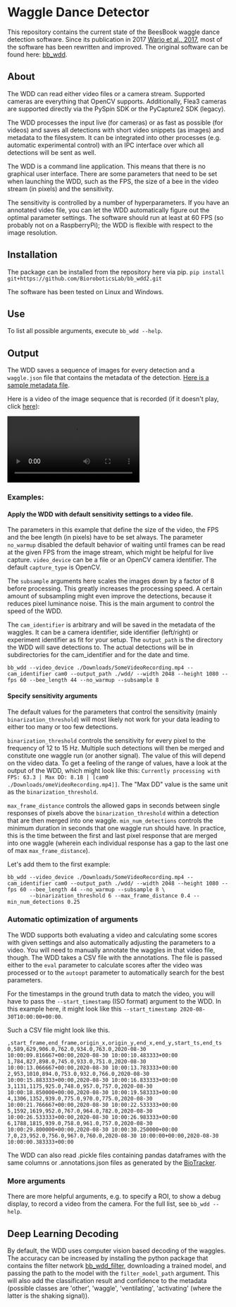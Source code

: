 Waggle Dance Detector
=====================

This repository contains the current state of the BeesBook waggle dance detection software.
Since its publication in 2017 [Wario et al., 2017](https://doi.org/10.1371/journal.pone.0188626), most of the software has been rewritten and improved. The original software can be found here: [bb_wdd](https://github.com/BioroboticsLab/bb_wdd/).

About
-----

The WDD can read either video files or a camera stream. Supported cameras are everything that OpenCV supports. Additionally, Flea3 cameras are supported directly via the PySpin SDK or the PyCapture2 SDK (legacy).

The WDD processes the input live (for cameras) or as fast as possible (for videos) and saves all detections with short video snippets (as images) and metadata to the filesystem.
It can be integrated into other processes (e.g. automatic experimental control) with an IPC interface over which all detections will be sent as well.

The WDD is a command line application. This means that there is no graphical user interface.
There are some parameters that need to be set when launching the WDD, such as the FPS, the size of a bee in the video stream (in pixels) and the sensitivity.

The sensitivity is controlled by a number of hyperparameters. If you have an annotated video file, you can let the WDD automatically figure out the optimal parameter settings.
The software should run at least at 60 FPS (so probably not on a RaspberryPi); the WDD is flexible with respect to the image resolution.

Installation
------------

The package can be installed from the repository here via pip.
`pip install git+https://github.com/BioroboticsLab/bb_wdd2.git`

The software has been tested on Linux and Windows.

Use
---

To list all possible arguments, execute `bb_wdd --help`.

Output
---
The WDD saves a sequence of images for every detection and a `waggle.json` file that contains the metadata of the detection.
[Here is a sample metadata file](https://github.com/BioroboticsLab/bb_wdd2/issues/2#issuecomment-1115956383).

Here is a video of the image sequence that is recorded (if it doesn't play, click [here](https://github.com/BioroboticsLab/bb_wdd2/issues/2#issue-1223930405)):

![Sample video snippet of detection](https://user-images.githubusercontent.com/6689731/166439183-02ed0e84-2b0f-46bf-a7b5-cc2019956738.mp4)


### Examples:

#### Apply the WDD with default sensitivity settings to a video file.

The parameters in this example that define the size of the video, the FPS and the bee length (in pixels) have to be set always.
The parameter `no_warmup` disabled the default behavior of waiting until frames can be read at the given FPS from the image stream, which might be helpful for live capture.
`video_device` can be a file or an OpenCV camera identifier. The default `capture_type` is OpenCV.

The `subsample` arguments here scales the images down by a factor of 8 before processing. This greatly increases the processing speed. A certain amount of subsampling might even improve the detections, because it reduces pixel luminance noise.
This is the main argument to control the speed of the WDD.

The `cam_identifier` is arbitrary and will be saved in the metadata of the waggles. It can be a camera identifier, side identifier (left/right) or experiment identifier as fit for your setup.
The `output_path` is the directory the WDD will save detections to. The actual detections will be in subdirectories for the cam_identifier and for the date and time.

```
bb_wdd --video_device ./Downloads/SomeVideoRecording.mp4 --cam_identifier cam0 --output_path ./wdd/ --width 2048 --height 1080 --fps 60 --bee_length 44 --no_warmup --subsample 8
```

#### Specify sensitivity arguments

The default values for the parameters that control the sensitivity (mainly `binarization_threshold`) will most likely not work for your data leading to either too many or too few detections.

`binarization_threshold` controls the sensitivity for every pixel to the frequency of 12 to 15 Hz. Multiple such detections will then be merged and constitute one waggle run (or another signal). The value of this will depend on the video data. To get a feeling of the range of values, have a look at the output of the WDD, which might look like this:
`Currently processing with FPS: 63.3 | Max DD: 8.18 | [cam0             ./Downloads/omeVideoRecording.mp4]]`. The "Max DD" value is the same unit as the `binarization_threshold`.

`max_frame_distance` controls the allowed gaps in seconds between single responses of pixels above the `binarization_threshold` within a detection that are then merged into one waggle.
`min_num_detections` controls the minimum duration in seconds that one waggle run should have. In practice, this is the time between the first and last pixel response that are merged into one waggle (wherein each individual response has a gap to the last one of max `max_frame_distance`).

Let's add them to the first example:
```
bb_wdd --video_device ./Downloads/SomeVideoRecording.mp4 --cam_identifier cam0 --output_path ./wdd/ --width 2048 --height 1080 --fps 60 --bee_length 44 --no_warmup --subsample 8 \
       --binarization_threshold 6 --max_frame_distance 0.4 --min_num_detections 0.25
```

### Automatic optimization of arguments

The WDD supports both evaluating a video and calculating some scores with given settings and also automatically adjusting the parameters to a video.
You will need to manually annotate the waggles in that video file, though. The WDD takes a CSV file with the annotations.
The file is passed either to the `eval` parameter to calculate scores after the video was processed or to the `autoopt` parameter to automatically search for the best parameters.

For the timestamps in the ground truth data to match the video, you will have to pass the `--start_timestamp` (ISO format) argument to the WDD.
In this example here, it might look like this `--start_timestamp 2020-08-30T10:00:00+00:00`.

Such a CSV file might look like this.
```
,start_frame,end_frame,origin_x,origin_y,end_x,end_y,start_ts,end_ts
0,589,629,906.0,762.0,934.0,763.0,2020-08-30 10:00:09.816667+00:00,2020-08-30 10:00:10.483333+00:00
1,784,827,898.0,745.0,933.0,751.0,2020-08-30 10:00:13.066667+00:00,2020-08-30 10:00:13.783333+00:00
2,953,1010,894.0,753.0,932.0,766.0,2020-08-30 10:00:15.883333+00:00,2020-08-30 10:00:16.833333+00:00
3,1131,1175,925.0,748.0,957.0,757.0,2020-08-30 10:00:18.850000+00:00,2020-08-30 10:00:19.583333+00:00
4,1306,1352,939.0,775.0,970.0,775.0,2020-08-30 10:00:21.766667+00:00,2020-08-30 10:00:22.533333+00:00
5,1592,1619,952.0,767.0,964.0,782.0,2020-08-30 10:00:26.533333+00:00,2020-08-30 10:00:26.983333+00:00
6,1788,1815,939.0,758.0,961.0,757.0,2020-08-30 10:00:29.800000+00:00,2020-08-30 10:00:30.250000+00:00
7,0,23,952.0,756.0,967.0,760.0,2020-08-30 10:00:00+00:00,2020-08-30 10:00:00.383333+00:00
```

The WDD can also read .pickle files containing pandas dataframes with the same columns or .annotations.json files as generated by the [BioTracker](https://github.com/BioroboticsLab/biotracker_core/).


### More arguments

There are more helpful arguments, e.g. to specify a ROI, to show a debug display, to record a video from the camera.
For the full list, see `bb_wdd --help`.

Deep Learning Decoding
----------------------

By default, the WDD uses computer vision based decoding of the waggles. The accuracy can be increased by installing the python package that contains the filter network
[bb_wdd_filter](https://github.com/BioroboticsLab/bb_wdd_filter/), downloading a trained model, and passing the path to the model with the `filter_model_path` argument.
This will also add the classification result and confidence to the metadata (possible classes are 'other', 'waggle', 'ventilating', 'activating' (where the latter is the shaking signal)).
